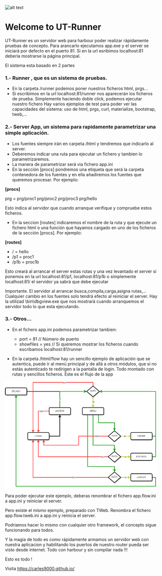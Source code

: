 ![alt text](https://i.postimg.cc/FzCp24dM/ut-runner.png)

Welcome to UT-Runner
====================

UT-Runner es un servidor web para harbour poder realizar rápidamente pruebas de concepto. Para arancarlo ejecutamos app.exe y el server se iniciará por defecto en el puerto 81. Si en la url esribimos localhost:81 debería mostrarse la página principal.

El sistema esta basado en 2 partes

### 1.- Runner , que es un sistema de pruebas.

- En la carpeta /runner podemos poner nuestros ficheros html, prgs... 
- Si escribimos en la url localhost:81/runner nos aparecerán los ficheros de prueba. Simplemente haciendo doble click, podemos ejecutar nuestro fichero
Hay varios ejemplos de test para poder ver las capacidades del sistema: uso de html, prgs, curl, materialize, bootstrap, tweb,...


### 2.- Server App, un sistema para rapidamente parametrizar una simple aplicación.

- Los fuentes siempre irán en carpeta /html y tendremos que indicarlo al server.
- Deberemos indicar una ruta para ejecutar un fichero y tambien lo parametrizaremos.
- La manera de parametrizar será via fichero app.ini
- En la sección [procs] pondremos una etiqueta que será la carpeta contenedora de los fuentes y en ella añadiremos los fuentes que queremos procesar. Por ejemplo:

**[procs]**
  
  prg = prg/proc1 prg/proc2 prg/proc3 prg/hello 

Esto indica al servidor que cuando arranque verifique y compruebe estos ficheros.

- En la seccion [routes] indicaremos el nombre de la ruta y que ejecute un fichero html o una función que hayamos cargado en uno de los ficheros de la sección [procs]. Por ejemplo:

**[routes]**

  - / = hello
  - /p1 = proc1
  - /p1b = proc1b
   
Esto creará al arrancar el server estas rutas y una vez levantado el server si ponemos en la url localhost:81/p1, localhost:81/p1b o simplemente localhost:81/ el servidor ya sabrá que debe ejecutar

Importante. El servidor al arrancar busca,compila,carga,asigna rutas,... Cualquier cambio en los fuentes solo tendrá efecto al reiniciar el server. 
Hay la utilizad \bin\dbgview.exe que nos mostrará cuando arranquemos el servidor todo lo que esta ejecutando.

### 3.- Otros...

- En el fichero app.ini podemos parametrizar tambien:

  - port = 81		    // Número de puerto 
  - showfiles = yes		// Si queremos mostrar los ficheros cuando escribamos localhost:81/runner 

- En la carpeta /html/flow hay un sencillo ejemplo de aplicación que se autentica, puede ir al menú principal y de allá a otros módulos, que si no estás autenticado te redirigen a la pantalla 
de login. Todo montado con rutas y sencillos ficheros. Este es el flujo de la app

![alt text](https://github.com/carles9000/ut-runner/blob/main/doc/flow.drawio.png) 

Para poder ejecutar este ejemplo, deberas renombrar el fichero app.flow.ini a app.ini y reiniciar el server.

Pero existe el mismo ejemplo, preparado con TWeb. Renombra el fichero app.flow.tweb.ini a app.ini y reinicia el server.

Podriamos hacer lo mismo con cualquier otro framework, el concepto sigue funcionando para todos.


Y la magia de todo es como rápidamente armamos un servidor web con nuestra aplicacion y habilitando los puertos de nuestro router pueda ser visto desde internet. Todo con harbour y sin compilar nada !!!

Esto es todo ! 


Visita https://carles9000.github.io/ 